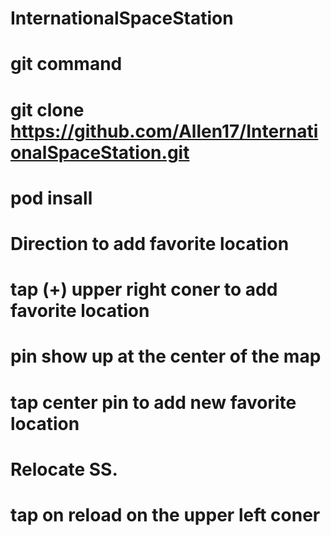 # InternationalSpaceStation



# git command 
#
# git clone https://github.com/Allen17/InternationalSpaceStation.git
# pod insall 
 

# Direction to add favorite location
# tap (+) upper right coner to add favorite location 
# pin show up at the center of the map 
# tap center pin to add new favorite location 


# Relocate SS. 
# tap on reload on the upper left coner

